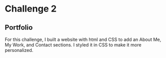 # Challenge 2

## Portfolio

For this challenge, I built a website with html and CSS to add an About Me, My Work, and Contact sections. I styled it in CSS to make it more personalized.
